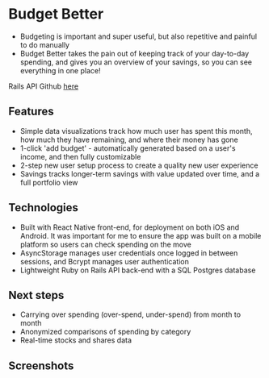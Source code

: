 # Budget Better

- Budgeting is important and super useful, but also repetitive and painful to do manually
- Budget Better takes the pain out of keeping track of your day-to-day spending, and gives you an overview of your savings, so you can see everything in one place!

Rails API Github [here](https://github.com/samgorick/better-budgeting-backend)

## Features

- Simple data visualizations track how much user has spent this month, how much they have remaining, and where their money has gone
- 1-click 'add budget' - automatically generated based on a user's income, and then fully customizable
- 2-step new user setup process to create a quality new user experience
- Savings tracks longer-term savings with value updated over time, and a full portfolio view

## Technologies

- Built with React Native front-end, for deployment on both iOS and Android. It was important for me to ensure the app was built on a mobile platform so users can check spending on the move
- AsyncStorage manages user credentials once logged in between sessions, and Bcrypt manages user authentication
- Lightweight Ruby on Rails API back-end with a SQL Postgres database

## Next steps

- Carrying over spending (over-spend, under-spend) from month to month
- Anonymized comparisons of spending by category
- Real-time stocks and shares data

## Screenshots


